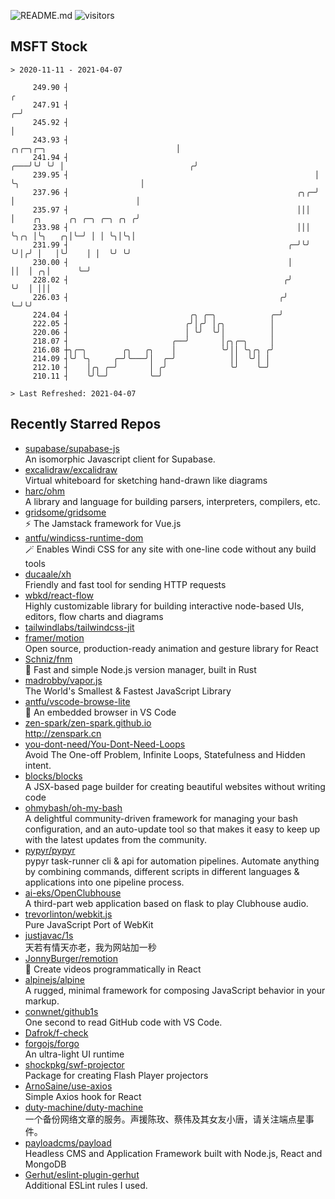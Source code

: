 ![README.md](https://github.com/Gerhut/Gerhut/workflows/README.md/badge.svg)
![visitors](https://visitors.vercel.app/Gerhut/Gerhut?token=8cf69d1f6813d272ef062726b6070c9be4ff72038cfe5a7ded7384a8da65d866)

## MSFT Stock

```
> 2020-11-11 - 2021-04-07

     249.90 ┤                                                                                                  ╭ 
     247.91 ┤                                                                                                ╭─╯ 
     245.92 ┤                                                                                                │   
     243.93 ┤                                                           ╭╮╭─╮╭─╮                             │   
     241.94 ┤                                                       ╭───╯╰╯ ╰╯ │                            ╭╯   
     239.95 ┤                                                       │          ╰╮                           │    
     237.96 ┤                                                   ╭╮╭─╯           │                           │    
     235.97 ┤                                                   │││             │    ╭╮      ╭╮ ╭─╮ ╭─╮ ╭╮ ╭╯    
     233.98 ┤                                                   │││             ╰╮╭╮ │╰╮   ╭╮│╰─╯ │ │ ╰╮│╰╮│     
     231.99 ┤                                                 ╭─╯╰╯              ╰╯│╭╯ │   │╰╯    │ │  ╰╯ ╰╯     
     230.00 ┤                                                 │                    ││  │ ╭╮│      ╰─╯            
     228.02 ┤                                                ╭╯                    ╰╯  │ │││                     
     226.03 ┤                                               ╭╯                         ╰─╯╰╯                     
     224.04 ┤                           ╭╮ ╭─╮            ╭─╯                                                    
     222.05 ┤                          ╭╯│╭╯ │╭╮          │                                                      
     220.06 ┤                          │ ╰╯  ╰╯│          │                                                      
     218.07 ┤                       ╭──╯       │╭╮╭─╮     │                                                      
     216.08 ┼╮╭─╮        ╭╮   ╭╮    │          ╰╯││ ╰╮╭╮ ╭╯                                                      
     214.09 ┤╰╯ ╰╮     ╭─╯╰───╯│  ╭─╯            ││  ╰╯│ │                                                       
     212.10 ┤    │╭╮ ╭─╯       │ ╭╯              ╰╯    ╰─╯                                                       
     210.11 ┤    ╰╯╰─╯         ╰─╯                                                                               

> Last Refreshed: 2021-04-07
```

## Recently Starred Repos

- [supabase/supabase-js](https://github.com/supabase/supabase-js)  
  An isomorphic Javascript client for Supabase.
- [excalidraw/excalidraw](https://github.com/excalidraw/excalidraw)  
  Virtual whiteboard for sketching hand-drawn like diagrams
- [harc/ohm](https://github.com/harc/ohm)  
  A library and language for building parsers, interpreters, compilers, etc.
- [gridsome/gridsome](https://github.com/gridsome/gridsome)  
  ⚡️ The Jamstack framework for Vue.js
- [antfu/windicss-runtime-dom](https://github.com/antfu/windicss-runtime-dom)  
  🪄 Enables Windi CSS for any site with one-line code without any build tools 
- [ducaale/xh](https://github.com/ducaale/xh)  
  Friendly and fast tool for sending HTTP requests
- [wbkd/react-flow](https://github.com/wbkd/react-flow)  
  Highly customizable library for building interactive node-based UIs, editors, flow charts and diagrams 
- [tailwindlabs/tailwindcss-jit](https://github.com/tailwindlabs/tailwindcss-jit)  
- [framer/motion](https://github.com/framer/motion)  
  Open source, production-ready animation and gesture library for React
- [Schniz/fnm](https://github.com/Schniz/fnm)  
  🚀 Fast and simple Node.js version manager, built in Rust
- [madrobby/vapor.js](https://github.com/madrobby/vapor.js)  
  The World's Smallest & Fastest JavaScript Library
- [antfu/vscode-browse-lite](https://github.com/antfu/vscode-browse-lite)  
  🚀 An embedded browser in VS Code
- [zen-spark/zen-spark.github.io](https://github.com/zen-spark/zen-spark.github.io)  
  http://zenspark.cn
- [you-dont-need/You-Dont-Need-Loops](https://github.com/you-dont-need/You-Dont-Need-Loops)  
  Avoid The One-off Problem, Infinite Loops, Statefulness and Hidden intent.
- [blocks/blocks](https://github.com/blocks/blocks)  
  A JSX-based page builder for creating beautiful websites without writing code
- [ohmybash/oh-my-bash](https://github.com/ohmybash/oh-my-bash)  
  A delightful community-driven framework for managing your bash configuration, and an auto-update tool so that makes it easy to keep up with the latest updates from the community.
- [pypyr/pypyr](https://github.com/pypyr/pypyr)  
  pypyr task-runner cli & api for automation pipelines. Automate anything by combining commands, different scripts in different languages & applications into one pipeline process.
- [ai-eks/OpenClubhouse](https://github.com/ai-eks/OpenClubhouse)  
  A third-part web application based on flask to play Clubhouse audio.
- [trevorlinton/webkit.js](https://github.com/trevorlinton/webkit.js)  
  Pure JavaScript Port of WebKit
- [justjavac/1s](https://github.com/justjavac/1s)  
  天若有情天亦老，我为网站加一秒
- [JonnyBurger/remotion](https://github.com/JonnyBurger/remotion)  
  🎥      Create videos programmatically in React
- [alpinejs/alpine](https://github.com/alpinejs/alpine)  
  A rugged, minimal framework for composing JavaScript behavior in your markup.
- [conwnet/github1s](https://github.com/conwnet/github1s)  
  One second to read GitHub code with VS Code.
- [Dafrok/f-check](https://github.com/Dafrok/f-check)  
- [forgojs/forgo](https://github.com/forgojs/forgo)  
  An ultra-light UI runtime
- [shockpkg/swf-projector](https://github.com/shockpkg/swf-projector)  
  Package for creating Flash Player projectors
- [ArnoSaine/use-axios](https://github.com/ArnoSaine/use-axios)  
  Simple Axios hook for React
- [duty-machine/duty-machine](https://github.com/duty-machine/duty-machine)  
  一个备份网络文章的服务。声援陈玫、蔡伟及其女友小唐，请关注端点星事件。
- [payloadcms/payload](https://github.com/payloadcms/payload)  
  Headless CMS and Application Framework built with Node.js, React and MongoDB
- [Gerhut/eslint-plugin-gerhut](https://github.com/Gerhut/eslint-plugin-gerhut)  
  Additional ESLint rules I used.
